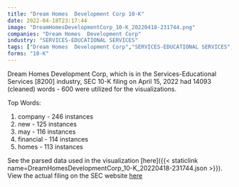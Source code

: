 ```yaml
---
title: "Dream Homes  Development Corp 10-K"
date: 2022-04-18T23:17:44
image: "DreamHomesDevelopmentCorp_10-K_20220418-231744.png"
companies: "Dream Homes  Development Corp"
industry: "SERVICES-EDUCATIONAL SERVICES"
tags: ["Dream Homes  Development Corp","SERVICES-EDUCATIONAL SERVICES","04-15-2022","10-K"]
forms: "10-K"
---
```

Dream Homes  Development Corp, which is in the Services-Educational Services [8200] industry, SEC 10-K filing on April 15, 2022 had 14093 (cleaned) words - 600 were utilized for the visualizations.

Top Words:
1. company - 246 instances
2. new - 125 instances
3. may - 116 instances
4. financial - 114 instances
5. homes - 113 instances


See the parsed data used in the visualization [here]({{< staticlink name=DreamHomesDevelopmentCorp_10-K_20220418-231744.json >}}).  
View the actual filing on the SEC website [here](https://www.sec.gov/Archives/edgar/data/1518336/0001493152-22-010159.txt)